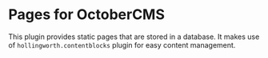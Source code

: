 # Pages for OctoberCMS

This plugin provides static pages that are stored in a database. It makes use of `hollingworth.contentblocks` plugin for easy content management.